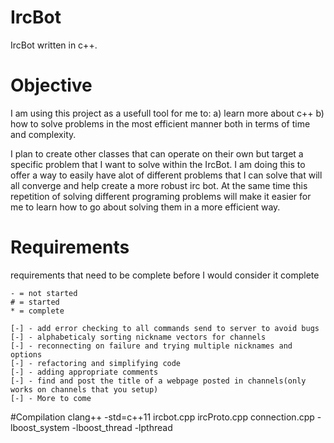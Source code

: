 # IrcBot
IrcBot written in c++.

# Objective
I am using this project as a usefull tool for me to:
    a) learn more about c++ 
    b) how to solve problems in the most efficient manner both in terms of time and complexity.

I plan to create other classes that can operate on their own but target a specific problem that I want to solve within the IrcBot.
I am doing this to offer a way to easily have alot of different problems that I can solve that will all converge and help create a more robust irc bot.
At the same time this repetition of solving different programing problems will make it easier for me to learn how to go about solving them in a more efficient way.


# Requirements
requirements that need to be complete before I would consider it complete

    - = not started
    # = started
    * = complete

    [-] - add error checking to all commands send to server to avoid bugs
    [-] - alphabeticaly sorting nickname vectors for channels
    [-] - reconnecting on failure and trying multiple nicknames and options
    [-] - refactoring and simplifying code
    [-] - adding appropriate comments
    [-] - find and post the title of a webpage posted in channels(only works on channels that you setup)
    [-] - More to come

#Compilation
clang++ -std=c++11 ircbot.cpp ircProto.cpp connection.cpp -lboost_system -lboost_thread -lpthread
